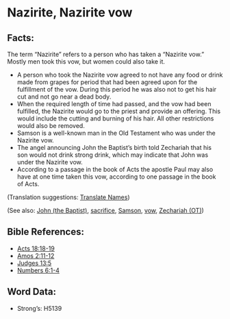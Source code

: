 # Nazirite, Nazirite vow

## Facts:

The term “Nazirite” refers to a person who has taken a “Nazirite vow.” Mostly men took this vow, but women could also take it.

* A person who took the Nazirite vow agreed to not have any food or drink made from grapes for period that had been agreed upon for the fulfillment of the vow. During this period he was also not to get his hair cut and not go near a dead body.
* When the required length of time had passed, and the vow had been fulfilled, the Nazirite would go to the priest and provide an offering. This would include the cutting and burning of his hair. All other restrictions would also be removed.
* Samson is a well-known man in the Old Testament who was under the Nazirite vow.
* The angel announcing John the Baptist’s birth told Zechariah that his son would not drink strong drink, which may indicate that John was under the Nazirite vow.
* According to a passage in the book of Acts the apostle Paul may also have at one time taken this vow, according to one passage in the book of Acts.

(Translation suggestions: [Translate Names](../../translate/translate-names))

(See also: [John (the Baptist)](../names/johnthebaptist.md), [sacrifice](../other/sacrifice.md), [Samson](../names/samson.md), [vow](../kt/vow.md), [Zechariah (OT)](../names/zechariahot.md))

## Bible References:

* [Acts 18:18-19](rc://en/tn/help/act/18/18)
* [Amos 2:11-12](rc://en/tn/help/amo/02/11)
* [Judges 13:5](rc://en/tn/help/jdg/13/05)
* [Numbers 6:1-4](rc://en/tn/help/num/06/01)

## Word Data:

* Strong’s: H5139
